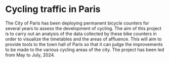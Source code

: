 # Cycling traffic in Paris
The City of Paris has been deploying permanent bicycle counters for several years to assess the development of cycling.
The aim of this project is to carry out an analysis of the data collected by these bike counters in order to visualize the timetables and the areas of affluence.
This will aim to provide tools to the town hall of Paris so that it can judge the improvements to be made to the various cycling areas of the city.
The project has been led from May to July, 2024.
